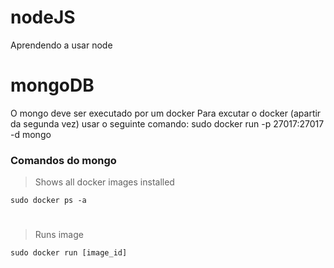 # nodeJS
Aprendendo a usar node

# mongoDB
O mongo deve ser executado por um docker
Para excutar o docker (apartir da segunda vez) usar o seguinte comando: sudo docker run -p 27017:27017 -d mongo

### Comandos do mongo

> Shows all docker images installed
```
sudo docker ps -a 
```
#

> Runs image
```
sudo docker run [image_id]
```

